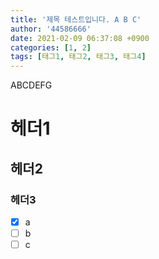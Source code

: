 ```yaml
---
title: '제목 테스트입니다. A B C'
author: '44586666'
date: 2021-02-09 06:37:08 +0900
categories: [1, 2]
tags: [태그1, 태그2, 태그3, 태그4]
---
```

ABCDEFG

# 헤더1

## 헤더2

### 헤더3

* [x] a
* [ ] b
* [ ] c